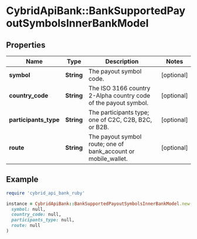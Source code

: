 # CybridApiBank::BankSupportedPayoutSymbolsInnerBankModel

## Properties

| Name | Type | Description | Notes |
| ---- | ---- | ----------- | ----- |
| **symbol** | **String** | The payout symbol code. | [optional] |
| **country_code** | **String** | The ISO 3166 country 2-Alpha country code of the payout symbol. | [optional] |
| **participants_type** | **String** | The participants type; one of C2C, C2B, B2C, or B2B. | [optional] |
| **route** | **String** | The payout symbol route; one of bank_account or mobile_wallet. | [optional] |

## Example

```ruby
require 'cybrid_api_bank_ruby'

instance = CybridApiBank::BankSupportedPayoutSymbolsInnerBankModel.new(
  symbol: null,
  country_code: null,
  participants_type: null,
  route: null
)
```

